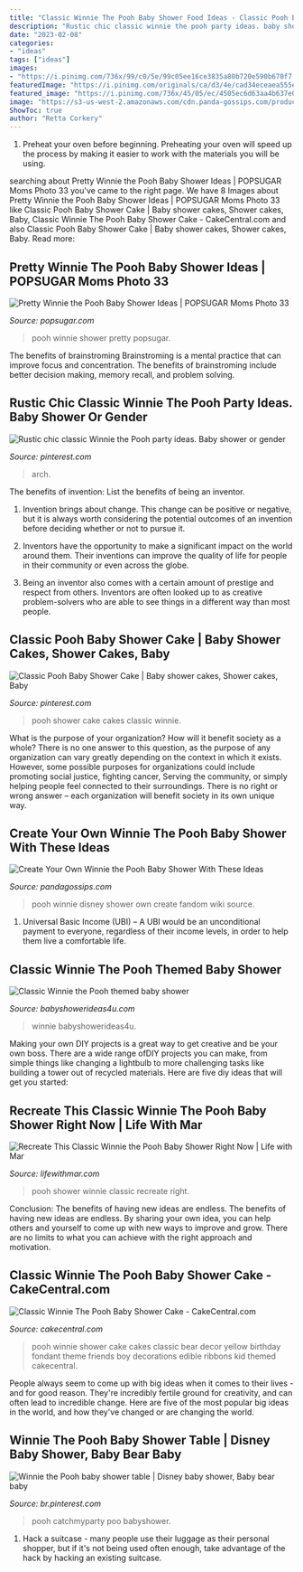 ```yaml
---
title: "Classic Winnie The Pooh Baby Shower Food Ideas - Classic Pooh Baby Shower Cake"
description: "Rustic chic classic winnie the pooh party ideas. baby shower or gender"
date: "2023-02-08"
categories:
- "ideas"
tags: ["ideas"]
images:
- "https://i.pinimg.com/736x/99/c0/5e/99c05ee16ce3835a80b720e590b670f7.jpg"
featuredImage: "https://i.pinimg.com/originals/ca/d3/4e/cad34eceaea555e0dd1e292eb6b569d3.jpg"
featured_image: "https://i.pinimg.com/736x/45/05/ec/4505ec6d63aa4b637e01f1bf3f8682b7--pooh-baby-baby-shower-cakes.jpg"
image: "https://s3-us-west-2.amazonaws.com/cdn.panda-gossips.com/production/imgs/images/000/010/823/original.jpg?1540186068"
ShowToc: true
author: "Retta Corkery"
---
```



1. Preheat your oven before beginning. Preheating your oven will speed up the process by making it easier to work with the materials you will be using.

	

		
searching about Pretty Winnie the Pooh Baby Shower Ideas | POPSUGAR Moms Photo 33 you've came to the right page. We have 8 Images about Pretty Winnie the Pooh Baby Shower Ideas | POPSUGAR Moms Photo 33 like Classic Pooh Baby Shower Cake | Baby shower cakes, Shower cakes, Baby, Classic Winnie The Pooh Baby Shower Cake - CakeCentral.com and also Classic Pooh Baby Shower Cake | Baby shower cakes, Shower cakes, Baby. Read more:
		
    
## Pretty Winnie The Pooh Baby Shower Ideas | POPSUGAR Moms Photo 33

<img loading=lazy src="https://media1.popsugar-assets.com/files/thumbor/KE5cxg2hDtEUGnCx2xWy6DJ4Inw/fit-in/728xorig/filters:format_auto-!!-:strip_icc-!!-/2016/04/15/702/n/24155406/0cc4191c8d236a31_32/i/Pretty-Winnie-Pooh-Baby-Shower-Ideas.jpg" onerror="this.onerror=null;this.src='https://tse2.mm.bing.net/th?id=OIP.-LdKqRIdp8OH8dlhdqXYgAHaKL&amp;pid=15.1';" alt="Pretty Winnie the Pooh Baby Shower Ideas | POPSUGAR Moms Photo 33">

_Source: popsugar.com_

>pooh winnie shower pretty popsugar. 

	

The benefits of brainstroming
Brainstroming is a mental practice that can improve focus and concentration. The benefits of brainstroming include better decision making, memory recall, and problem solving.

    
## Rustic Chic Classic Winnie The Pooh Party Ideas. Baby Shower Or Gender

<img loading=lazy src="https://i.pinimg.com/736x/99/c0/5e/99c05ee16ce3835a80b720e590b670f7.jpg" onerror="this.onerror=null;this.src='https://tse4.mm.bing.net/th?id=OIP.ds1dRaFgV7tpSwdLX7Z-zgHaHC&amp;pid=15.1';" alt="Rustic chic classic Winnie the Pooh party ideas. Baby shower or gender">

_Source: pinterest.com_

>arch. 

	

The benefits of invention: List the benefits of being an inventor.
1. Invention brings about change. This change can be positive or negative, but it is always worth considering the potential outcomes of an invention before deciding whether or not to pursue it.
2. Inventors have the opportunity to make a significant impact on the world around them. Their inventions can improve the quality of life for people in their community or even across the globe.

3. Being an inventor also comes with a certain amount of prestige and respect from others. Inventors are often looked up to as creative problem-solvers who are able to see things in a different way than most people.

    
## Classic Pooh Baby Shower Cake | Baby Shower Cakes, Shower Cakes, Baby

<img loading=lazy src="https://i.pinimg.com/736x/45/05/ec/4505ec6d63aa4b637e01f1bf3f8682b7--pooh-baby-baby-shower-cakes.jpg" onerror="this.onerror=null;this.src='https://tse3.mm.bing.net/th?id=OIP.luYhPTCkE31EhYe7N5PDIAHaJ3&amp;pid=15.1';" alt="Classic Pooh Baby Shower Cake | Baby shower cakes, Shower cakes, Baby">

_Source: pinterest.com_

>pooh shower cake cakes classic winnie. 

	

What is the purpose of your organization? How will it benefit society as a whole?
There is no one answer to this question, as the purpose of any organization can vary greatly depending on the context in which it exists. However, some possible purposes for organizations could include promoting social justice, fighting cancer, Serving the community, or simply helping people feel connected to their surroundings. There is no right or wrong answer – each organization will benefit society in its own unique way.

    
## Create Your Own Winnie The Pooh Baby Shower With These Ideas

<img loading=lazy src="https://s3-us-west-2.amazonaws.com/cdn.panda-gossips.com/production/imgs/images/000/010/823/original.jpg?1540186068" onerror="this.onerror=null;this.src='https://tse2.mm.bing.net/th?id=OIP.8BjIt9OnXT7UVzEAfE5fSgHaEd&amp;pid=15.1';" alt="Create Your Own Winnie the Pooh Baby Shower With These Ideas">

_Source: pandagossips.com_

>pooh winnie disney shower own create fandom wiki source. 

	

1. Universal Basic Income (UBI) – A UBI would be an unconditional payment to everyone, regardless of their income levels, in order to help them live a comfortable life.

    
## Classic Winnie The Pooh Themed Baby Shower

<img loading=lazy src="https://babyshowerideas4u.com/wp-content/uploads/2014/09/Winnie-the-Pooh-Baby-Shower-13.jpg" onerror="this.onerror=null;this.src='https://tse1.mm.bing.net/th?id=OIP.d1fGljllMoJQZcJ1Xuf1fQHaLH&amp;pid=15.1';" alt="Classic Winnie the Pooh themed baby shower">

_Source: babyshowerideas4u.com_

>winnie babyshowerideas4u. 

	

Making your own DIY projects is a great way to get creative and be your own boss. There are a wide range ofDIY projects you can make, from simple things like changing a lightbulb to more challenging tasks like building a tower out of recycled materials. Here are five diy ideas that will get you started: 

    
## Recreate This Classic Winnie The Pooh Baby Shower Right Now | Life With Mar

<img loading=lazy src="http://lifewithmar.com/wp-content/uploads/2017/05/IMG_3373.jpg" onerror="this.onerror=null;this.src='https://tse4.mm.bing.net/th?id=OIP.6sPP0XNgwwm4JzxWBFru9AHaLH&amp;pid=15.1';" alt="Recreate This Classic Winnie the Pooh Baby Shower Right Now | Life with Mar">

_Source: lifewithmar.com_

>pooh shower winnie classic recreate right. 

	

Conclusion: The benefits of having new ideas are endless.
The benefits of having new ideas are endless. By sharing your own idea, you can help others and yourself to come up with new ways to improve and grow. There are no limits to what you can achieve with the right approach and motivation.

    
## Classic Winnie The Pooh Baby Shower Cake - CakeCentral.com

<img loading=lazy src="https://cdn001.cakecentral.com/gallery/2015/03/900_790730z3nr_classic-winnie-the-pooh-baby-shower-cake.jpg" onerror="this.onerror=null;this.src='https://tse4.mm.bing.net/th?id=OIP.nALO36sUvqHlIrrfV1zj2wHaLH&amp;pid=15.1';" alt="Classic Winnie The Pooh Baby Shower Cake - CakeCentral.com">

_Source: cakecentral.com_

>pooh winnie shower cake cakes classic bear decor yellow birthday fondant theme friends boy decorations edible ribbons kid themed cakecentral. 

	

People always seem to come up with big ideas when it comes to their lives - and for good reason. They're incredibly fertile ground for creativity, and can often lead to incredible change. Here are five of the most popular big ideas in the world, and how they've changed or are changing the world.

    
## Winnie The Pooh Baby Shower Table | Disney Baby Shower, Baby Bear Baby

<img loading=lazy src="https://i.pinimg.com/originals/ca/d3/4e/cad34eceaea555e0dd1e292eb6b569d3.jpg" onerror="this.onerror=null;this.src='https://tse1.mm.bing.net/th?id=OIP.1hnh67Ca7Bnn8uXv2Pjs9AHaNJ&amp;pid=15.1';" alt="Winnie the Pooh baby shower table | Disney baby shower, Baby bear baby">

_Source: br.pinterest.com_

>pooh catchmyparty poo babyshower. 

	

1. Hack a suitcase - many people use their luggage as their personal shopper, but if it's not being used often enough, take advantage of the hack by hacking an existing suitcase.

